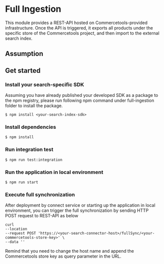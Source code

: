 # Full Ingestion
This module provides a REST-API hosted on Commercetools-provided infrastructure. Once the API is triggered, it exports all products under the specific store of the Commercetools project, and then import to the external search index.

## Assumption

## Get started
### Install your search-specific SDK 
Assuming you have already published your developed SDK as a package to the npm registry, please run following npm command under full-ingestion folder to install the package.
```
$ npm install <your-search-index-sdk>
```

### Install dependencies
```
$ npm install
```

### Run integration test
```
$ npm run test:integration
```

### Run the application in local environment
```
$ npm run start
```

### Execute full synchronization
After deployment by connect service or starting up the application in local environment, you can trigger the full synchronization by sending HTTP POST request to REST-API as below
```
curl 
--location 
--request POST 'https://<your-search-connector-host>/fullSync/<your-commercetools-store-key>' \
--data ''

```
Remind that you need to change the host name and append the Commercetools store key as query parameter in the URL.
